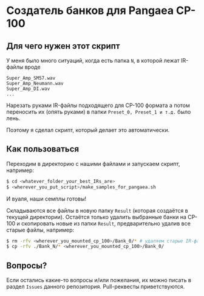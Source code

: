 # Создатель банков для Pangaea CP-100

## Для чего нужен этот скрипт
У меня было много ситуаций, когда есть папка `N`, в которой лежат IR-файлы вроде

    Super_Amp_SM57.wav
    Super_Amp_Neumann.wav
    Super_Amp_DI.wav
    ...

Нарезать руками IR-файлы подходящего для CP-100 формата а потом переносить их (опять руками) в папки `Preset_0, Preset_1 и т.д.` было лень.

Поэтому я сделал скрипт, который делает это автоматически.

## Как пользоваться
Переходим в директорию с нашими файлами и запускаем скрипт, например:

```bash
$ cd <whatever_folder_your_best_IRs_are>
$ <wherever_you_put_script>/make_samples_for_pangaea.sh
```

И вуаля, наши семплы готовы!

Складываются все файлы в новую папку `Result` (которая создаётся в текущей директории). Остаётся только удалить выбранные банки на CP-100 и скопировать новые из папки `Result`, предварительно удалив все старые файлы, например:

```bash
$ rm -rfv <wherever_you_mounted_cp_100>/Bank_0/* # удаляем старые IR-файлы
$ cp -rfv ./Bank_N/* <wherever_you_mounted_cp_100>/Bank_0/
```

## Вопросы?
Если остались какие-то вопросы и/или пожелания, их можно писать в раздел `Issues` данного репозитория. Pull-реквесты приветствуются.
